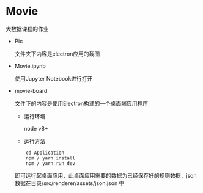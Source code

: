# Movie

大数据课程的作业

- Pic

  文件夹下内容是electron应用的截图
  
- Movie.ipynb

  使用Jupyter Notebook进行打开

- movie-board

  文件下的内容是使用Electron构建的一个桌面端应用程序

  - 运行环境

    node v8+

  - 运行方法

  ```
      cd Application
      npm / yarn install
      npm / yarn run dev

  ```

    即可运行起桌面应用，此桌面应用需要的数据为已经保存好的规则数据，json数据在目录/src/renderer/assets/json.json 中
  